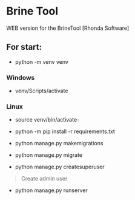# Brine Tool
WEB version for the BrineTool [Rhonda Software]

## For start:
- python -m venv venv

### Windows
- venv/Scripts/activate

### Linux
- source venv/bin/activate-

- python -m pip install -r requirements.txt
- python manage.py makemigrations
- python manage.py migrate
- python manage.py createsuperuser

> Create admin user

- python manage.py runserver
